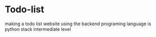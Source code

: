 # Todo-list
making a todo list website using the backend programing language is python stack intermediate level
